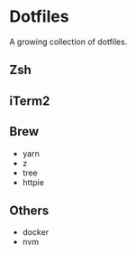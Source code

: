 # Dotfiles

A growing collection of dotfiles.

## Zsh

## iTerm2

## Brew

* yarn
* z
* tree
* httpie

## Others

* docker
* nvm

